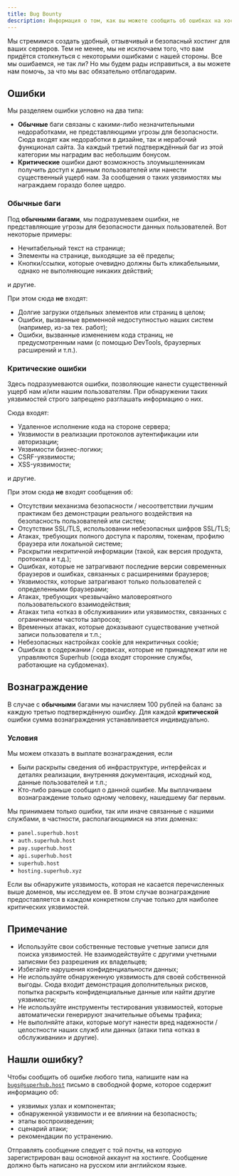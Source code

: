 ```yaml
---
title: Bug Bounty
description: Информация о том, как вы можете сообщить об ошибках на хостинге и получить вознаграждение за это.
---
```


Мы стремимся создать удобный, отзывчивый и безопасный хостинг для ваших серверов. Тем не менее, мы не исключаем того, что вам придётся столкнуться с некоторыми ошибками с нашей стороны. Все мы ошибаемся, не так ли? Но мы будем рады исправиться, а вы можете нам помочь, за что мы вас обязательно отблагодарим.

## Ошибки
Мы разделяем ошибки условно на два типа:
- **Обычные** баги связаны с какими-либо незначительными недоработками, не представляющими угрозы для безопасности. Сюда входят как недоработки в дизайне, так и нерабочий функционал сайта. За каждый третий подтверждённый баг из этой категории мы наградим вас небольшим бонусом.
- **Критические** ошибки дают возможность злоумышленникам получить доступ к данным пользователей или нанести существенный ущерб нам. За сообщения о таких уязвимостях мы награждаем гораздо более щедро.

### Обычные баги
Под **обычными багами**, мы подразумеваем ошибки, не представляющие угрозы для безопасности данных пользователей. Вот некоторые примеры:
- Нечитабельный текст на странице;
- Элементы на странице, выходящие за её пределы;
- Кнопки/ссылки, которые очевидно должны быть кликабельными, однако не выполняющие никаких действий;

и другие.

При этом сюда **не** входят:
- Долгие загрузки отдельных элементов или страниц в целом;
- Ошибки, вызванные временной недоступностью наших систем (например, из-за тех. работ);
- Ошибки, вызванные изменением кода страниц, не предусмотренным нами (с помощью DevTools, браузерных расширений и т.п.).

### Критические ошибки
Здесь подразумеваются ошибки, позволяющие нанести существенный ущерб нам и/или нашим пользователям. При обнаружении таких уязвимостей строго запрещено разглашать информацию о них.

Сюда входят:
- Удаленное исполнение кода на стороне сервера;
- Уязвимости в реализации протоколов аутентификации или авторизации;
- Уязвимости бизнес-логики;
- CSRF-уязвимости;
- XSS-уязвимости;

и другие.

При этом сюда **не** входят сообщения об:
- Отсутствии механизма безопасности / несоответствии лучшим практикам без демонстрации реального воздействия на безопасность пользователей или систем;
- Отсутствии SSL/TLS, использовании небезопасных шифров SSL/TLS;
- Атаках, требующих полного доступа к паролям, токенам, профилю браузера или локальной системе;
- Раскрытии некритичной информации (такой, как версия продукта, протокола и т.д.);
- Ошибках, которые не затрагивают последние версии современных браузеров и ошибках, связанных с расширениями браузеров;
- Уязвимостях, которые затрагивают только пользователей с определенными браузерами;
- Атаках, требующих чрезвычайно маловероятного пользовательского взаимодействия;
- Атаках типа «отказ в обслуживании» или уязвимостях, связанных с ограничением частоты запросов;
- Временных атаках, которые доказывают существование учетной записи пользователя и т.п.;
- Небезопасных настройках cookie для некритичных cookie;
- Ошибках в содержании / сервисах, которые не принадлежат или не управляются Superhub (сюда входят сторонние службы, работающие на субдоменах).

## Вознаграждение
В случае с **обычными** багами мы начисляем 100 рублей на баланс за каждую третью подтверждённую ошибку. Для каждой **критической** ошибки сумма вознаграждения устанавливается индивидуально.

### Условия
Мы можем отказать в выплате вознаграждения, если
- Были раскрыты сведения об инфраструктуре, интерфейсах и деталях реализации, внутренняя документация, исходный код, данные пользователей и т.п.;
- Кто-либо раньше сообщил о данной ошибке. Мы выплачиваем вознаграждение только одному человеку, нашедшему баг первым.

Мы принимаем только ошибки, так или иначе связанные с нашими службами, в частности, располагающимися на этих доменах:
- `panel.superhub.host`
- `auth.superhub.host`
- `pay.superhub.host`
- `api.superhub.host`
- `superhub.host`
- `hosting.superhub.xyz`

Если вы обнаружите уязвимость, которая не касается перечисленных выше доменов, мы исследуем ее. В этом случае вознаграждение предоставляется в каждом конкретном случае только для наиболее критических уязвимостей. 

## Примечание
- Используйте свои собственные тестовые учетные записи для поиска уязвимостей. Не взаимодействуйте с другими учетными записями без разрешения их владельцев;
- Избегайте нарушения конфиденциальности данных;
- Не используйте обнаруженную уязвимость для своей собственной выгоды. Сюда входит демонстрация дополнительных рисков, попытка раскрыть конфиденциальные данные или найти другие уязвимости;
- Не используйте инструменты тестирования уязвимостей, которые автоматически генерируют значительные объемы трафика;
- Не выполняйте атаки, которые могут нанести вред надежности / целостности наших служб или данных (атаки типа «отказ в обслуживании» и другие).

## Нашли ошибку?
Чтобы сообщить об ошибке любого типа, напишите нам на [`bugs@superhub.host`](mailto:bugs@superhub.host) письмо в свободной форме, которое содержит информацию об:
- уязвимых узлах и компонентах;
- обнаруженной уязвимости и ее влиянии на безопасность;
- этапы воспроизведения;
- сценарий атаки;
- рекомендации по устранению.

Отправлять сообщение следует с той почты, на которую зарегистрирован ваш основной аккаунт на хостинге. Сообщение должно быть написано на русском или английском языке.
